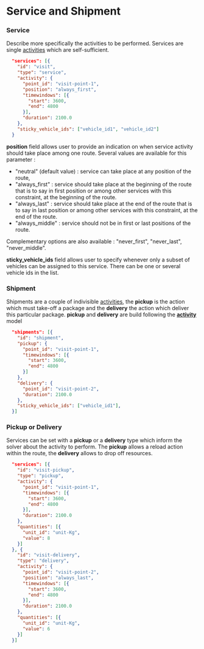 # Service and Shipment

### Service

Describe more specifically the activities to be performed.
Services are single [activities](Activity.md) which are self-sufficient.

```json
  "services": [{
    "id": "visit",
    "type": "service",
    "activity": {
      "point_id": "visit-point-1",
      "position": "always_first",
      "timewindows": [{
        "start": 3600,
        "end": 4800
      }],
      "duration": 2100.0
    },
    "sticky_vehicle_ids": ["vehicle_id1", "vehicle_id2"]
  }
```

**position** field allows user to provide an indication on when service activity should take place among one route. Several values are available for this parameter : 

* "neutral" (default value) : service can take place at any position of the route,
* "always_first" : service should take place at the beginning of the route that is to say in first position or among other services with this constraint, at the beginning of the route.
* "always_last" : service should take place at the end of the route that is to say in last position or among other services with this constraint, at the end of the route.
* "always_middle" : service should not be in first or last positions of the route.

Complementary options are also available : "never_first", "never_last", "never_middle".

**sticky_vehicle_ids** field allows user to specify whenever only a subset of vehicles can be assigned to this service. There can be one or several vehicle ids in the list.

### Shipment

Shipments are a couple of indivisible [activities](Activity.md), the **pickup** is the action which must take-off a package and the **delivery** the action which deliver this particular package.
**pickup** and **delivery** are build following the **[activity](Activity.md)** model

```json
  "shipments": [{
    "id": "shipment",
    "pickup": {
      "point_id": "visit-point-1",
      "timewindows": [{
        "start": 3600,
        "end": 4800
      }]
    },
    "delivery": {
      "point_id": "visit-point-2",
      "duration": 2100.0
    },
    "sticky_vehicle_ids": ["vehicle_id1"],
  }]
```

### Pickup or Delivery

Services can be set with a **pickup** or a **delivery** type which inform the solver about the activity to perform. The **pickup** allows a reload action within the route, the **delivery** allows to drop off resources.

```json
  "services": [{
    "id": "visit-pickup",
    "type": "pickup",
    "activity": {
      "point_id": "visit-point-1",
      "timewindows": [{
        "start": 3600,
        "end": 4800
      }],
      "duration": 2100.0
    },
    "quantities": [{
      "unit_id": "unit-Kg",
      "value": 8
    }]
  }, {
    "id": "visit-delivery",
    "type": "delivery",
    "activity": {
      "point_id": "visit-point-2",
      "position": "always_last",
      "timewindows": [{
        "start": 3600,
        "end": 4800
      }],
      "duration": 2100.0
    },
    "quantities": [{
      "unit_id": "unit-Kg",
      "value": 6
    }]
  }]
```
